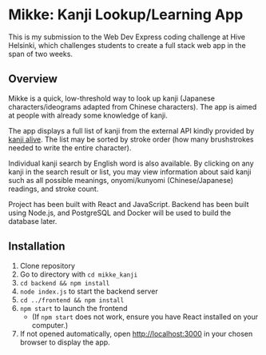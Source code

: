 # Mikke: Kanji Lookup/Learning App

This is my submission to the Web Dev Express coding challenge at Hive Helsinki, which challenges students to create a full stack web app in the span of two weeks.

## Overview

Mikke is a quick, low-threshold way to look up kanji (Japanese characters/ideograms adapted from Chinese characters). The app is aimed at people with already some knowledge of kanji.

The app displays a full list of kanji from the external API kindly provided by [kanji alive](https://rapidapi.com/KanjiAlive/api/learn-to-read-and-write-japanese-kanji/). The list may be sorted by stroke order (how many brushstrokes needed to write the entire character). 

Individual kanji search by English word is also available. By clicking on any kanji in the search result or list, you may view information about said kanji such as all possible meanings, onyomi/kunyomi (Chinese/Japanese) readings, and stroke count.

Project has been built with React and JavaScript. Backend has been built using Node.js, and PostgreSQL and Docker will be used to build the database later.

## Installation

1. Clone repository
2. Go to directory with `cd mikke_kanji`
3. `cd backend && npm install`
4. `node index.js` to start the backend server
4. `cd ../frontend && npm install`
5. `npm start` to launch the frontend
   - (If `npm start` does not work, ensure you have React installed on your computer.)
6. If not opened automatically, open [http://localhost:3000](http://localhost:3000) in your chosen browser to display the app.
